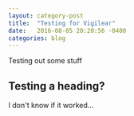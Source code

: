 ```yaml
---
layout: category-post
title:  "Testing for Vigilear"
date:   2016-08-05 20:20:56 -0400
categories: blog
---
```

Testing out some stuff


## Testing a heading?

I don't know if it worked...